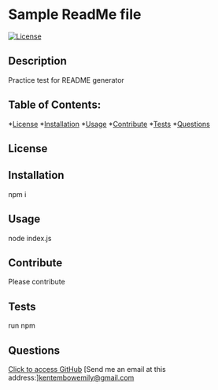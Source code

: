 # Sample ReadMe file
  [![License](https://img.shields.io/badge/License-Apache_2.0-blue.svg)](https://opensource.org/licenses/Apache-2.0)

  ## Description
  Practice test for README generator

  ## Table of Contents:
   *[License](#License)
   *[Installation](#Installation)
   *[Usage](#Usage)
   *[Contribute](#Contribute)
   *[Tests](#Tests)
   *[Questions](#Questions)

  ## License

  ## Installation
  npm i

  ## Usage
  node index.js
  
  ## Contribute
  Please contribute

  ## Tests
  run npm

  ## Questions
  [Click to access GitHub](https://www.github.com/Embow24)
  [Send me an email at this address:]kentembowemily@gmail.com

